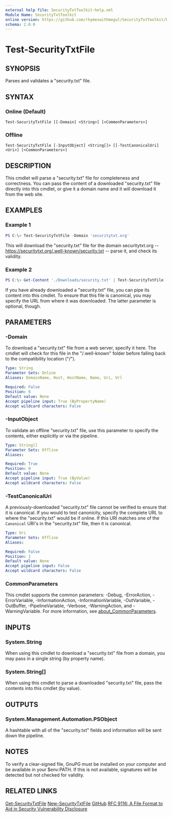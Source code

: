 ```yaml
---
external help file: SecurityTxtToolkit-help.xml
Module Name: SecurityTxtToolkit
online version: https://github.com/rhymeswithmogul/SecurityTxtToolkit/blob/main/man/en-US/Test-SecurityTxtFile.md
schema: 2.0.0
---
```


# Test-SecurityTxtFile

## SYNOPSIS
Parses and validates a "security.txt" file.

## SYNTAX

### Online (Default)
```
Test-SecurityTxtFile [[-Domain] <String>] [<CommonParameters>]
```

### Offline
```
Test-SecurityTxtFile [-InputObject] <String[]> [[-TestCanonicalUri] <Uri>] [<CommonParameters>]
```

## DESCRIPTION
This cmdlet will parse a "security.txt" file for completeness and correctness.  You can pass the content of a downloaded "security.txt" file directly into this cmdlet, or give it a domain name and it will download it from the web site.

## EXAMPLES

### Example 1
```powershell
PS C:\> Test-SecurityTxtFile -Domain 'securitytxt.org'
```

This will download the "security.txt" file for the domain securitytxt.org -- https://securitytxt.org/.well-known/security.txt -- parse it, and check its validity.

### Example 2
```powershell
PS C:\> Get-Content './Downloads/security.txt' | Test-SecurityTxtFile -TestCanonicalUri 'https://securitytxt.org/.well-known/security.txt'
```

If you have already downloaded a "security.txt" file, you can pipe its content into this cmdlet.  To ensure that this file is canonical, you may specify the URL from where it was downloaded.  The latter parameter is optional, though.

## PARAMETERS

### -Domain
To download a "security.txt" file from a web server, specify it here.  The cmdlet will check for this file in the "/.well-known" folder before falling back to the compatibility location ("/").

```yaml
Type: String
Parameter Sets: Online
Aliases: DomainName, Host, HostName, Name, Uri, Url

Required: False
Position: 0
Default value: None
Accept pipeline input: True (ByPropertyName)
Accept wildcard characters: False
```

### -InputObject
To validate an offline "security.txt" file, use this parameter to specify the contents, either explicitly or via the pipeline.

```yaml
Type: String[]
Parameter Sets: Offline
Aliases:

Required: True
Position: 0
Default value: None
Accept pipeline input: True (ByValue)
Accept wildcard characters: False
```

### -TestCanonicalUri
A previously-downloaded "security.txt" file cannot be verified to ensure that it is canonical.  If you would to test canonicity, specify the complete URL to where the "security.txt" would be if online.  If this URI matches one of the `Canonical` URI's in the "security.txt" file, then it is canonical.

```yaml
Type: Uri
Parameter Sets: Offline
Aliases:

Required: False
Position: 1
Default value: None
Accept pipeline input: False
Accept wildcard characters: False
```

### CommonParameters
This cmdlet supports the common parameters: -Debug, -ErrorAction, -ErrorVariable, -InformationAction, -InformationVariable, -OutVariable, -OutBuffer, -PipelineVariable, -Verbose, -WarningAction, and -WarningVariable. For more information, see [about_CommonParameters](http://go.microsoft.com/fwlink/?LinkID=113216).

## INPUTS

### System.String
When using this cmdlet to download a "security.txt" file from a domain, you may pass in a single string (by property name).

### System.String[]
When using this cmdlet to parse a downloaded "security.txt" file, pass the contents into this cmdlet (by value).

## OUTPUTS

### System.Management.Automation.PSObject
A hashtable with all of the "security.txt" fields and information will be sent down the pipeline.

## NOTES
To verify a clear-signed file, GnuPG must be installed on your computer and be available in your $env:PATH.  If this is not available, signatures will be detected but not checked for validity.

## RELATED LINKS

[Get-SecurityTxtFile](Get-SecurityTxtFile)
[New-SecurityTxtFile](New-SecurityTxtFile)
[GitHub](https://github.com/rhymeswithmogul/SecurityTxtToolkit)
[RFC 9116: A File Format to Aid in Security Vulnerability Disclosure](https://www.rfc-editor.org/rfc/rfc9116)

